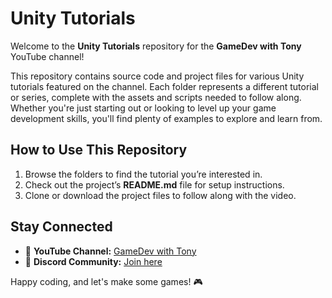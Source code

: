# Unity Tutorials

Welcome to the **Unity Tutorials** repository for the **GameDev with Tony** YouTube channel!

This repository contains source code and project files for various Unity tutorials featured on the channel. Each folder represents a different tutorial or series, complete with the assets and scripts needed to follow along. Whether you're just starting out or looking to level up your game development skills, you'll find plenty of examples to explore and learn from.

## How to Use This Repository

1. Browse the folders to find the tutorial you’re interested in.
2. Check out the project’s **README.md** file for setup instructions.
3. Clone or download the project files to follow along with the video.

## Stay Connected

- 🎥 **YouTube Channel:** [GameDev with Tony](https://www.youtube.com/@gamedevwithtony)
- 👥 **Discord Community:** [Join here](https://discord.gg/4XEwwqaVf9)

Happy coding, and let's make some games! 🎮

